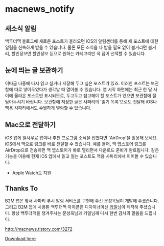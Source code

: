 # macnews_notify

## 새소식 알림  
백투더맥 블로그에 새로운 포스트가 올라오면 iOS의 알림센터를 통해 새 포스트에 대한 알림을 신속하게 받을 수 있습니다. 물론 모든 소식을 다 받을 필요 없이 볼거리면 볼거리, 할인정보면 할인정보 등으로 원하는 카테고리만 꼭 집어 선택할 수 있습니다.

## 눈에 띄는 글 보관하기  
이따금 나중에 다시 읽고 싶거나 저장해 두고 싶은 포스트가 있죠. 이러한 포스트는 보관함에 따로 넣어두었다가 생각날 때 열어볼 수 있습니다. 앱 시작 화면에는 최근 한 달 사이에 올라온 포스트만 표시되므로, 두고두고 참고해야 할 포스트가 있으면 보관함에 잘 담아두시기 바랍니다. 보관함에 저장한 글은 사파리의 '읽기 목록'으로도 전달돼 iOS나 맥용 사파리에서도 수월하게 열람할 수 있습니다.

## Mac으로 전달하기
iOS 앱에 일시무료 앱이나 추천 프로그램 소식을 접했다면 'AirDrop'을 활용해 보세요. iOS에서 맥으로 링크를 바로 전달할 수 있습니다. 예를 들어, 맥 앱스토어 링크를 AirDrop으로 전송하면 맥 앱스토어가 바로 열리면서 다운로드 준비가 완료됩니다. 같은 기능을 이용해 현재 iOS 앱에서 읽고 일는 포스트도 맥용 사파리에서 이어볼 수 있습니다.

- Apple Watch도 지원

## Thanks To
B2M 앱은 앞서 사파리 푸시 알림 서비스를 구현해 주신 문성욱님이 개발해 주셨습니다. 그리고 B2M 앱에 사용된 백투더맥 아이콘은 디자이너이신 [카일](http://krevony.github.io)님이 제작해 주셨습니다. 항상 백투더맥을 챙겨주시는 문성욱님과 카일님께 다시 한번 감사의 말씀을 드립니다.  

http://macnews.tistory.com/3272  

[Download here](https://appsto.re/kr/rRRw6.i)  
